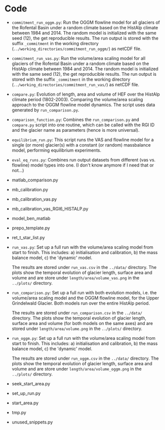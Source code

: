 # Code



- `commitment_run_oggm.py`: Run the OGGM flowline model for all glaciers of the Rofental Basin under a random climate based on the HistAlp climate between 1984 and 2014. The random model is initialized with the same seed (12), the get reproducible results. The run output is stored with the suffix `_commitment` in the working directory (`../working_directories/commitment_run_oggm/`) as netCDF file.

- `commitment_run_vas.py`: Run the volume/area scaling model for all glaciers of the Rofental Basin under a random climate based on the HistAlp climate between 1984
  and 2014. The random model is initialized with the same seed (12), the get reproducible results. The run output is stored with the suffix `_commitment` in the working directory (`../working_directories/commitment_run_vas/`) as netCDF file.

- `compare.py`: Evolution of length, area and volume of HEF over the HistAlp climate period (1802-2003). Comparing the volume/area scaling approach to the OGGM flowline model dynamics. The script uses data generated by `run_comparison.py`.

- `comparison_function.py`: Combines the `run_comparison.py` and `compare.py` script into one routine, which can be called with the RGI ID and the glacier name as parameters (hence is more universal).

- `equilibrium_run.py`: This script runs the VAS and flowline model for a single (or more) glacier(s) with a constant (or random) massbalance model, performing equilibrium
  experiments.

- `eval_eq_runs.py`: Combines run output datasets from different (vas vs. flowline) model types into one. (I don't know anymore if I need that or not...)

- matlab_comparison.py

- mb_calibration.py

- mb_calibration_vas.py

- mb_calibration_vas_RGI6_HISTALP.py

- model_ben_matlab

- prepo_template.py

- ret_t_star_list.py

- `run_vas.py`: Set up a full run with the volume/area scaling model from start to finish. This includes: a) initialisation and calibration, b) the mass balance model, c) the 'dynamic' model. 

  The results are stored under `run_vas.csv` in the `../data/` directory. The plots show the temporal evolution of glacier length, surface area and volume and are store under `length/area/volume_vas.png` in the `../plots/` directory. 

- `run_comparison.py`: Set up a full run with both evolution models, i.e. the volume/area scaling model and the OGGM flowline model, for the Upper Grindelwald Glacier. Both models run over the entire HistAlp period.

  The results are stored under `run_comparison.csv` in the `../data/` directory. The plots show the temporal evolution of glacier length, surface area and volume (for both models on the same axes) and are stored under `length/area/volume.png` in the `../plots/` directory. 

- `run_oggm.py`: Set up a full run with the volume/area scaling model from start to finish. This includes: a) initialisation and calibration, b) the mass balance model, c) the 'dynamic' model. 

  The results are stored under `run_oggm.csv` in the `../data/` directory. The plots show the temporal evolution of glacier length, surface area and volume and are store under `length/area/volume_oggm.png` in the `../plots/` directory. 

- seek_start_area.py

- set_up_run.py

- start_area.py

- tmp.py

- unused_snippets.py